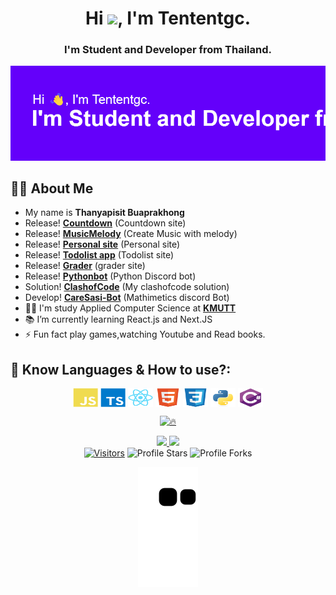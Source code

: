 
<h1 align="center">Hi <img src="https://raw.githubusercontent.com/MartinHeinz/MartinHeinz/master/wave.gif" width="30px">, I'm Tententgc.</h1>

<h3 align="center">I'm Student and Developer from Thailand.</h3>

<div align="center">  
    <img src="https://github.com/tententgc/tententgc/blob/0de9127a698308ab977ea49d46d769c8ac2caff0/banner.png">
</div>


## 🙋‍♂️ About Me
- My name is **Thanyapisit Buaprakhong**
- Release! **[Countdown](https://countdown.tententgc.com/)** (Countdown site)
- Release! **[MusicMelody](https://github.com/tententgc/PlayMusicJS)** (Create Music with melody)
- Release! **[Personal site](https://www.tententgc.com/)** (Personal site)
- Release! **[Todolist app](https://todolist.tententgc.com/)** (Todolist site)
- Release! **[Grader](https://grader.tententgc.com/)** (grader site)
- Release! **[Pythonbot](https://github.com/tententgc/discordbot_python)** (Python Discord bot)
- Solution! **[ClashofCode](https://github.com/tententgc/ClashOfCode-Solution)** (My clashofcode solution)
- Develop! **[CareSasi-Bot](https://github.com/tententgc/CareSasi-Bot)** (Mathimetics discord Bot)
- 🧑‍🎓 I'm study Applied Computer Science at  **[KMUTT](https://www.kmutt.ac.th/)**
- 📚 I’m currently learning React.js and Next.JS
- ⚡ Fun fact play games,watching Youtube and Read books.

## 🚀 Know Languages & How to use?:

<p align="center"> 
  <img align="center" alt="Rafa-Js" height="30" width="40" src="https://raw.githubusercontent.com/devicons/devicon/master/icons/javascript/javascript-plain.svg">
  <img align="center" alt="Rafa-Ts" height="30" width="40" src="https://raw.githubusercontent.com/devicons/devicon/master/icons/typescript/typescript-plain.svg">
  <img align="center" alt="Rafa-React" height="30" width="40" src="https://raw.githubusercontent.com/devicons/devicon/master/icons/react/react-original.svg">
  <img align="center" alt="Rafa-HTML" height="30" width="40" src="https://raw.githubusercontent.com/devicons/devicon/master/icons/html5/html5-original.svg">
  <img align="center" alt="Rafa-CSS" height="30" width="40" src="https://raw.githubusercontent.com/devicons/devicon/master/icons/css3/css3-original.svg">
  <img align="center" alt="Rafa-Python" height="30" width="40" src="https://raw.githubusercontent.com/devicons/devicon/master/icons/python/python-original.svg">
  <img align="center" alt="Rafa-Csharp" height="30" width="40" src="https://raw.githubusercontent.com/devicons/devicon/master/icons/csharp/csharp-original.svg">
</p>



<p align="center">
    <a href="https://github.com/anuraghazra/github-readme-stats">
        <img title=🔥 src="https://github-readme-streak-stats.herokuapp.com/?user=tententgc&theme=midnight-purple&hide_border=true&stroke=0000&background=060A0CD0"/>
    </a>
</p>

<div align="center">
  <a href="https://github.com/tententgc">
  <img height="180em" src="https://github-readme-stats.vercel.app/api?username=tententgc&show_icons=true&theme=midnight-purple&include_all_commits=true&count_private=true"/>
  <img height="180em" src="https://github-readme-stats.vercel.app/api/top-langs/?username=tententgc&layout=compact&langs_count=7&theme=midnight-purple"/>
</div>

<div align="center">
<img src="https://komarev.com/ghpvc/?username=tententgc&label=Profile%20Views&color=531C6A&style=flat&label=Visitors" alt="Visitors"></a>
<img src="https://img.shields.io/badge/dynamic/json?&label=Total%20Stars&color=531C6A&style=flat&style=for-the-badge&query=%24.stars&url=https://api.github-star-counter.workers.dev/user/tententgc" alt="Profile Stars"></a>
<img src="https://img.shields.io/badge/dynamic/json?&label=Total%20Forks&color=531C6A&style=flat&style=for-the-badge&query=%24.forks&url=https://api.github-star-counter.workers.dev/user/tententgc" alt="Profile Forks"></a>
</div>

<div align="center">

  ![Snake animation](https://github.com/rafaballerini/rafaballerini/blob/output/github-contribution-grid-snake.svg)

</div>

